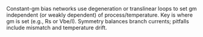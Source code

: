Constant-gm bias networks use degeneration or translinear loops to set gm independent (or weakly dependent) of process/temperature. Key is where gm is set (e.g., Rs or Vbe/I). Symmetry balances branch currents; pitfalls include mismatch and temperature drift.
